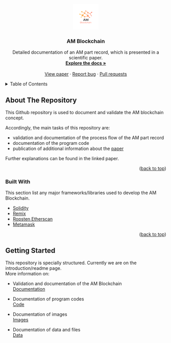 <div id="top"></div>

<!-- PROJECT LOGO -->
<br />
<div align="center">
  <a href="https://doi.org/10.1016/j.addma.2021.101965">
    <img src="images/logo_AMBlockchain.png" alt="Logo" width="80" height="80">
  </a>

  <h3 align="center">AM Blockchain</h3>

  <p align="center">
    Detailed documentation of an AM part record, which is presented in a scientific paper.
    <br />
    <a href="https://github.com/eedinson/AM-Blockchain/blob/main/documentation/docs.md"><strong>Explore the docs »</strong></a>
    <br />
    <br />
    <a href="https://doi.org/10.1016/j.addma.2021.101965">View paper</a>
    ·
    <a href="https://github.com/eedinson/AM-Blockchain/issues">Report bug</a>
    ·
    <a href="https://github.com/eedinson/AM-Blockchain/pulls">Pull requests</a>
  </p>
</div>



<!-- TABLE OF CONTENTS -->
<details>
  <summary>Table of Contents</summary>
  <ol>
    <li>
      <a href="#about-the-repository">About The Repository</a>
      <ul>
        <li><a href="#built-with">Built With</a></li>
      </ul>
    </li>
    <li>
      <a href="#getting-started">Getting Started</a>
      <ul>
        <li><a href="#prerequisites">Prerequisites</a></li>
        <li><a href="#installation">Installation</a></li>
      </ul>
    </li>
    <li><a href="#usage">Usage</a></li>
    <li><a href="#roadmap">Roadmap</a></li>
    <li><a href="#contributing">Contributing</a></li>
    <li><a href="#license">License</a></li>
    <li><a href="#contact">Contact</a></li>
    <li><a href="#acknowledgments">Acknowledgments</a></li>
  </ol>
</details>



<!-- ABOUT THE GITHUB Repo -->
## About The Repository

This Github repository is used to document and validate the AM blockchain concept.

Accordingly, the main tasks of this repository are:
* validation and documentation of the process flow of the AM part record
* documentation of the program code
* publication of additional information about the [paper](https://doi.org/10.1016/j.addma.2021.101965)

Further explanations can be found in the linked paper.

<p align="right">(<a href="#top">back to top</a>)</p>



### Built With

This section list any major frameworks/libraries used to develop the AM Blockchain.

* [Solidity](https://docs.soliditylang.org/en/v0.8.11/)
* [Remix](http://remix.ethereum.org/)
* [Ropsten Etherscan](https://ropsten.etherscan.io/)
* [Metamask](https://metamask.io/)

<p align="right">(<a href="#top">back to top</a>)</p>



<!-- GETTING STARTED -->
## Getting Started

This repository is specially structured. Currently we are on the introduction/readme page.<br />
More information on:
* Validation and documentation of the AM Blockchain<br />
  [Documentation](https://github.com/eedinson/AM-Blockchain/blob/main/documentation/docs.md)
  
* Documentation of program codes<br />
  [Code](https://github.com/eedinson/AM-Blockchain/tree/main/code)

* Documentation of images<br />
  [Images](https://github.com/eedinson/AM-Blockchain/tree/main/images)
  
* Documentation of data and files<br />
  [Data](https://github.com/eedinson/AM-Blockchain/tree/main/data)
  



